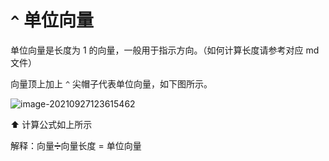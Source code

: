 # `^` 单位向量

单位向量是长度为 1 的向量，一般用于指示方向。（如何计算长度请参考对应 md 文件）

向量顶上加上 `^` 尖帽子代表单位向量，如下图所示。

![image-20210927123615462](image-20210927123615462.png)

⬆️ 计算公式如上所示

解释：向量➗向量长度 = 单位向量

